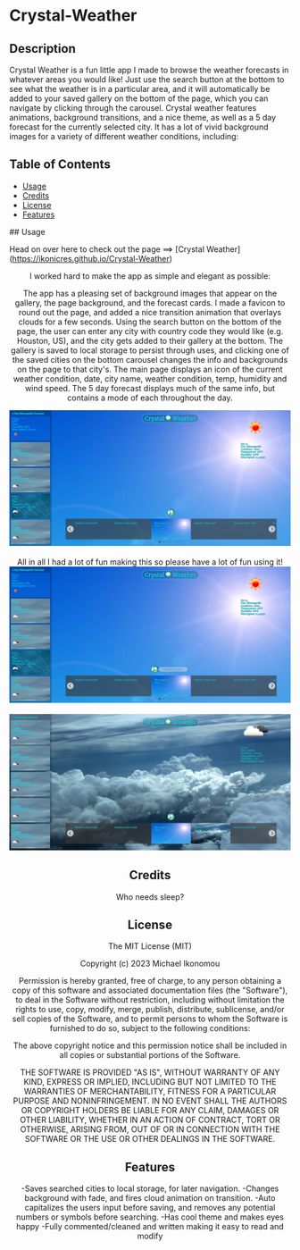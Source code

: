 # Crystal-Weather
## Description

Crystal Weather is a fun little app I made to browse the weather forecasts in whatever areas you would like! Just use the search button at the bottom to 
see what the weather is in a particular area, and it will automatically be added to your saved gallery on the bottom of the page, which you can navigate by clicking through the carousel. Crystal weather features animations, background transitions, and a nice theme, as well as a 5 day forecast for the currently selected city. It has a lot of vivid background images for a variety of different weather conditions, including:

<center>
<div align="left"
Cloudy  
Clear  
Rain  
Snow  
Drizzle  
Thunderstorm  
Mist  
Smoke  
Haze  
Dust  
Fog  
Sand  
Ash  
Squall,  
and Tornado  
<div>

## Table of Contents

- [Usage](#usage)
- [Credits](#credits)
- [License](#license)
- [Features](#features)
<left>
## Usage

Head on over here to check out the page ==> [Crystal Weather] (https://ikonicres.github.io/Crystal-Weather)    <center>
I worked hard to make the app as simple and elegant as possible:  <center>

The app has a pleasing set of background images that appear on the gallery, the page background, and the forecast cards. I made a favicon to round out the page, and added a nice transition animation that overlays clouds for a few seconds. Using the search button on the bottom of the page, the user can enter any city with country code they would like (e.g. Houston, US), and the city gets added to their gallery at the bottom. The gallery is saved to local storage to persist through uses, and clicking one of the saved cities on the bottom carousel changes the info and backgrounds on the page to that city's. The main page displays an icon of the current weather condition, date, city name, weather condition, temp, humidity and wind speed. The 5 day forecast displays much of the same info, but contains a mode of each throughout the day. <center>
![Default Preview](./assets/images/default-preview.png)<center>  
All in all I had a lot of fun making this so please have a lot of fun using it! 
![Search Preview](./assets/images/search-preview.png)<center>  
![Added Preview](./assets/images/added-preview.png)

## Credits

Who needs sleep?

## License

The MIT License (MIT)

Copyright (c) 2023 Michael Ikonomou

Permission is hereby granted, free of charge, to any person obtaining a copy of this software and associated documentation files (the "Software"), to deal in the Software without restriction, including without limitation the rights to use, copy, modify, merge, publish, distribute, sublicense, and/or sell copies of the Software, and to permit persons to whom the Software is furnished to do so, subject to the following conditions:

The above copyright notice and this permission notice shall be included in all copies or substantial portions of the Software.

THE SOFTWARE IS PROVIDED "AS IS", WITHOUT WARRANTY OF ANY KIND, EXPRESS OR IMPLIED, INCLUDING BUT NOT LIMITED TO THE WARRANTIES OF MERCHANTABILITY, FITNESS FOR A PARTICULAR PURPOSE AND NONINFRINGEMENT. IN NO EVENT SHALL THE AUTHORS OR COPYRIGHT HOLDERS BE LIABLE FOR ANY CLAIM, DAMAGES OR OTHER LIABILITY, WHETHER IN AN ACTION OF CONTRACT, TORT OR OTHERWISE, ARISING FROM, OUT OF OR IN CONNECTION WITH THE SOFTWARE OR THE USE OR OTHER DEALINGS IN THE SOFTWARE.


## Features

-Saves searched cities to local storage, for later navigation.
-Changes background with fade, and fires cloud animation on transition.
-Auto capitalizes the users input before saving, and removes any potential numbers or symbols before searching.
-Has cool theme and makes eyes happy
-Fully commented/cleaned and written making it easy to read and modify

